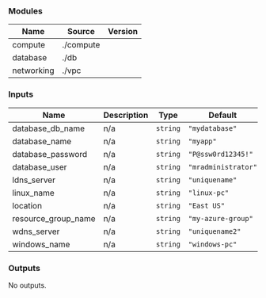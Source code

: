 <!-- BEGIN_TF_DOCS -->
### Modules

| Name | Source | Version |
|------|--------|---------|
| compute | ./compute |  |
| database | ./db |  |
| networking | ./vpc |  |

### Inputs

| Name | Description | Type | Default |
|------|-------------|------|---------|
| database\_db\_name | n/a | `string` | `"mydatabase"` |
| database\_name | n/a | `string` | `"myapp"` |
| database\_password | n/a | `string` | `"P@ssw0rd12345!"` |
| database\_user | n/a | `string` | `"mradministrator"` |
| ldns\_server | n/a | `string` | `"uniquename"` |
| linux\_name | n/a | `string` | `"linux-pc"` |
| location | n/a | `string` | `"East US"` |
| resource\_group\_name | n/a | `string` | `"my-azure-group"` |
| wdns\_server | n/a | `string` | `"uniquename2"` |
| windows\_name | n/a | `string` | `"windows-pc"` |

### Outputs

No outputs.
<!-- END_TF_DOCS -->
